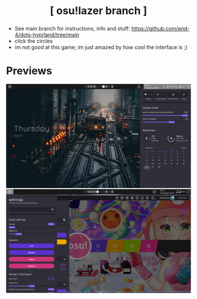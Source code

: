 <div align="center">
    <h1>[ osu!lazer branch ]</h1>
    <h3></h3>
</div>

 - See main branch for instructions, info and stuff: https://github.com/end-4/dots-hyprland/tree/main
 - click the circles
 - im not good at this game; im just amazed by how cool the interface is ;)

# Previews
 ![dots-hyprland](./screenshot-10.png)
 ![dots-hyprland](./screenshot-11.png)

